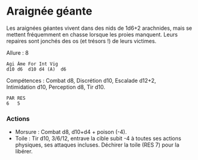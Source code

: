 
# Araignée géante
Les araignées géantes vivent dans des nids de 1d6+2 arachnides, mais se mettent fréquemment en chasse lorsque les proies manquent. Leurs repaires sont jonchés des os (et trésors !) de leurs victimes.

Allure : 8

	Agi	Âme	For	Int	Vig
	d10	d6	d10	d4 (A)	d6

Compétences : Combat d8, Discrétion d10, Escalade d12+2, Intimidation d10, Perception d8, Tir d10.

	PAR	RES
	6	5

### Actions
- Morsure : Combat d8, d10+d4 + poison (-4).
- Toile : Tir d10, 3/6/12, entrave la cible subit -4 à toutes ses actions physiques, ses attaques incluses. Déchirer la toile (RES 7) pour la libérer.
